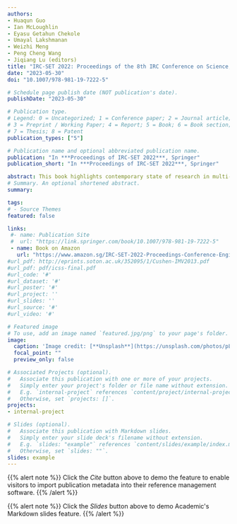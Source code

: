```yaml
---
authors:
- Huaqun Guo
- Ian McLoughlin
- Eyasu Getahun Chekole
- Umayal Lakshmanan
- Weizhi Meng
- Peng Cheng Wang
- Jiqiang Lu (editors)
title: "IRC-SET 2022: Proceedings of the 8th IRC Conference on Science, Engineering and Technology"
date: "2023-05-30"
doi: "10.1007/978-981-19-7222-5"

# Schedule page publish date (NOT publication's date).
publishDate: "2023-05-30"

# Publication type.
# Legend: 0 = Uncategorized; 1 = Conference paper; 2 = Journal article;
# 3 = Preprint / Working Paper; 4 = Report; 5 = Book; 6 = Book section;
# 7 = Thesis; 8 = Patent
publication_types: ["5"]

# Publication name and optional abbreviated publication name.
publication: "In ***Proceedings of IRC-SET 2022***, Springer"
publication_short: "In ***Proceedings of IRC-SET 2022***, Springer"

abstract: This book highlights contemporary state of research in multi-disciplinary areas in Physics, Biomedical Sciences, Chemical Engineering, Mechanical Engineering, Computer Science/Engineering, Life Sciences, and Healthcare. The accepted submissions to the 8th IRC Conference on Science, Engineering and Technology (IRC-SET 2022) that were presented on 6th August 2022, are published in this conference proceedings. The papers presented here were shortlisted after extensive rounds of rigorous reviews by a panel of esteemed individuals who are pioneers and experts in their respective domains.
# Summary. An optional shortened abstract.
summary: 

tags:
# - Source Themes
featured: false

links:
 #- name: Publication Site
 #  url: "https://link.springer.com/book/10.1007/978-981-19-7222-5"
 - name: Book on Amazon
   url: "https://www.amazon.sg/IRC-SET-2022-Proceedings-Conference-Engineering/dp/9811972214/ref=sr_1_1?qid=1685690591&refinements=p_27%3A"
#url_pdf: http://eprints.soton.ac.uk/352095/1/Cushen-IMV2013.pdf
#url_pdf: pdf/icss-final.pdf
#url_code: '#'
#url_dataset: '#'
#url_poster: '#'
#url_project: ''
#url_slides: ''
#url_source: '#'
#url_video: '#'

# Featured image
# To use, add an image named `featured.jpg/png` to your page's folder. 
image:
  caption: 'Image credit: [**Unsplash**](https://unsplash.com/photos/pLCdAaMFLTE)'
  focal_point: ""
  preview_only: false

# Associated Projects (optional).
#   Associate this publication with one or more of your projects.
#   Simply enter your project's folder or file name without extension.
#   E.g. `internal-project` references `content/project/internal-project/index.md`.
#   Otherwise, set `projects: []`.
projects:
- internal-project

# Slides (optional).
#   Associate this publication with Markdown slides.
#   Simply enter your slide deck's filename without extension.
#   E.g. `slides: "example"` references `content/slides/example/index.md`.
#   Otherwise, set `slides: ""`.
slides: example
---
```


{{% alert note %}}
Click the *Cite* button above to demo the feature to enable visitors to import publication metadata into their reference management software.
{{% /alert %}}

{{% alert note %}}
Click the *Slides* button above to demo Academic's Markdown slides feature.
{{% /alert %}}

